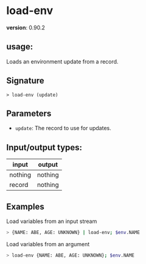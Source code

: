 # load-env

**version**: 0.90.2

## **usage**:

Loads an environment update from a record.

## Signature

`> load-env (update)`

## Parameters

- `update`: The record to use for updates.

## Input/output types:

| input   | output  |
| ------- | ------- |
| nothing | nothing |
| record  | nothing |

## Examples

Load variables from an input stream

```bash
> {NAME: ABE, AGE: UNKNOWN} | load-env; $env.NAME
```

Load variables from an argument

```bash
> load-env {NAME: ABE, AGE: UNKNOWN}; $env.NAME
```
